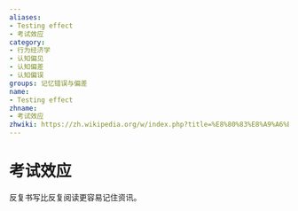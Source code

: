 ```yaml
---
aliases:
- Testing effect
- 考试效应
category:
- 行为经济学
- 认知偏见
- 认知偏差
- 认知偏误
groups: 记忆错误与偏差
name:
- Testing effect
zhname:
- 考试效应
zhwiki: https://zh.wikipedia.org/w/index.php?title=%E8%80%83%E8%A9%A6%E6%95%88%E6%87%89&action=edit&redlink=1
---
```


# 考试效应

反复书写比反复阅读更容易记住资讯。
